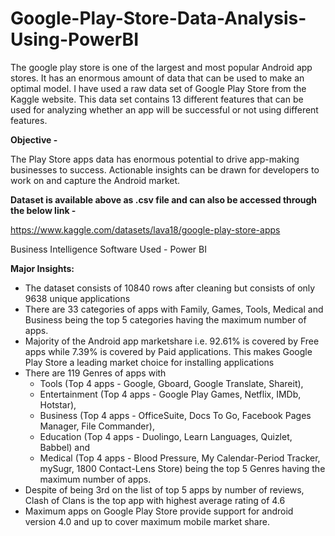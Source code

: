# Google-Play-Store-Data-Analysis-Using-PowerBI

The google play store is one of the largest and most popular Android app stores. 
It has an enormous amount of data that can be used to make an optimal model. I have used a raw data set of Google Play Store from the Kaggle website. 
This data set contains 13 different features that can be used for analyzing whether an app will be successful or not using different features. 

**Objective -**

The Play Store apps data has enormous potential to drive app-making businesses to success. Actionable insights can be drawn for developers to work on and capture the Android market.

**Dataset is available above as .csv file and can also be accessed through the below link -**

https://www.kaggle.com/datasets/lava18/google-play-store-apps

Business Intelligence Software Used - Power BI

**Major Insights:**

- The dataset consists of 10840 rows after cleaning but consists of only 9638 unique applications
- There are 33 categories of apps with Family, Games, Tools, Medical and Business being the top 5 categories having the maximum number of apps.
- Majority of the Android app marketshare i.e. 92.61% is covered by Free apps while 7.39% is covered by Paid applications. This makes Google Play Store a leading market choice for installing applications
- There are 119 Genres of apps with 
    - Tools (Top 4 apps - Google, Gboard, Google Translate, Shareit), 
    - Entertainment (Top 4 apps - Google Play Games, Netflix, IMDb, Hotstar), 
    - Business (Top 4 apps - OfficeSuite, Docs To Go, Facebook Pages Manager, File Commander), 
    - Education (Top 4 apps - Duolingo, Learn Languages, Quizlet, Babbel) and 
    - Medical (Top 4 apps - Blood Pressure, My Calendar-Period Tracker, mySugr, 1800 Contact-Lens Store) 
being the top 5 Genres having the maximum number of apps.
- Despite of being 3rd on the list of top 5 apps by number of reviews, Clash of Clans is the top app with highest average rating of 4.6
- Maximum apps on Google Play Store provide support for android version 4.0 and up to cover maximum mobile market share. 
